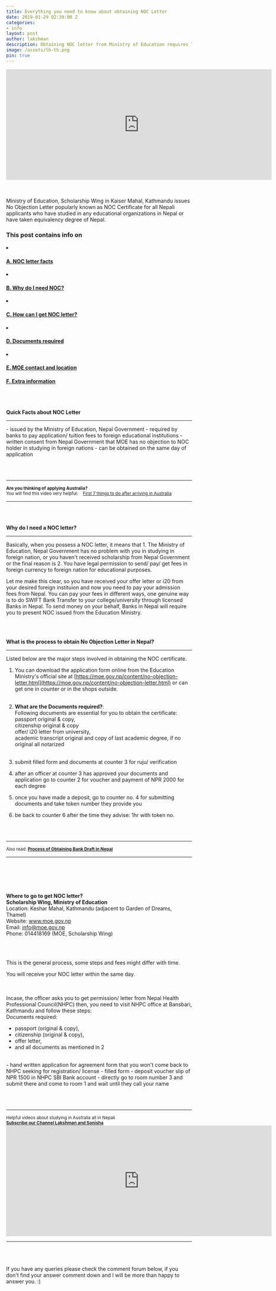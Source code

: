 ```yaml
---
title: Everything you need to know about obtaining NOC Letter
date: 2019-01-29 02:39:00 Z
categories:
- info
layout: post
author: lakshman
description: Obtaining NOC letter from Ministry of Education requires lot of formal processes and documentation. This post will ease your work. Just read once, and save your time. Be Smart!
image: /assets/lb-th.png
pin: true
---
```


<div class="abc">
<iframe width="720" height="300" src="https://www.youtube.com/embed/d_W29A06bFI" frameborder="0" allow="accelerometer; autoplay; encrypted-media; gyroscope; picture-in-picture" allowfullscreen></iframe>
</div><br><br>

Ministry of Education, Scholarship Wing in Kaiser Mahal, Kathmandu issues No Objection Letter popularly known as NOC Certificate for all Nepali applicants who have studied in any educational organizations in Nepal or have taken equivalency degree of Nepal. 
<br>
<div class="row">
<div class="col-md-6 sm-5 xs-5 tableofcontent">
	<h3 class="rhre">This post contains info on</h3>
	<li class="hre"><a href="#facts"><h4>A. NOC letter facts</h4></a></li>
	<li class="hre"><a href="#why"><h4>B. Why do I need NOC?</h4></a></li>
	<li class="hre"><a href="#how"><h4>C. How can I get NOC letter?</h4></a></li>
	<li class="hre"><a href="#documents"><h4>D. Documents required</h4></a></li>
	<li class="hre"><a href="#moe"><h4>E. MOE contact and location</h4></a></li>
	<a href="#tips"><h4>F. Extra information </h4></a>
	

</div>

</div>
<a name="facts"></a>

  
<br><br>

**Quick Facts about NOC Letter**
<hr>
- issued by the Ministry of Education, Nepal Government 
- required by banks to pay application/ tuition fees to foreign educational institutions
- written consent from Nepal Government that MOE has no objection to NOC holder in studying in foreign nations
- can be obtained on the same day of application <a name="why"></a> 

<br> <br>
<hr>
<small><b>Are you thinking of applying Australia? </b><br>
You will find this video very helpful: &nbsp;&nbsp;<i class="fa fa-youtube" aria-hidden="true"></i>
<a href="https://bit.ly/2ArYwuL" target="blank">First 7 things to do after arriving in Australia</a></small>
<hr>  <br><br>


**Why do I need a NOC letter?**
<hr>
Basically, when you possess a NOC letter, it means that 
1. The Ministry of Education, Nepal Government has no problem with you in studying in foreign nation, or you haven't received scholarship from Nepal Government
 or the final reason is 
2. You have legal permission to send/ pay/ get fees in foreign currency to foreign nation for educational purposes.

Let me make this clear, 
so you have received your offer letter or i20 from your desired foreign instituion and now you need to pay your admission fees from Nepal. You can pay your fees in different ways, one genuine way is to do SWIFT Bank Transfer to your college/university through licensed Banks in Nepal. To send money on your behalf, Banks in Nepal will require you to present NOC issued from the Education Ministry.<a name="how"></a>

<br><br>

**What is the process to obtain No Objection Letter in Nepal?**
<hr>
Listed below are the major steps involved in obtaining the NOC certificate.


1. You can download the application form online from the Education Ministry's official site at [https://moe.gov.np/content/no-objection-letter.html](https://moe.gov.np/content/no-objection-letter.html) or can get one in counter or in the shops outside.  <a name="documents"></a>
<br><br>
2. **What are the Documents required?**:<br>
Following documents are essential for you to obtain the certificate:<br>
<i class="fa fa-check" aria-hidden="true"></i> passport original & copy,<br>
<i class="fa fa-check" aria-hidden="true"></i> citizenship original & copy <br>
<i class="fa fa-check" aria-hidden="true"></i> offer/ i20 letter from university, <br>
<i class="fa fa-check" aria-hidden="true"></i> academic transcript original and copy of last academic degree, if no original all notarized 
<br><br>
3. submit filled form and documents at counter 3 for ruju/ verification  

4. after an officer at counter 3 has approved your documents and application go to counter 2 for voucher and payment of NPR 2000 for each degree  


5. once you have made a deposit, go to counter no. 4 for submitting documents and take token number they provide you  

6. be back to counter 6 after the time they advise: 1hr with token no.

<br> <br>
<hr>
<small>Also read: <a href="/info/bank-draft-process-nepal" target="blank"><b>Process of Obtaining Bank Draft in Nepal</b></a></small>
<hr>  <br><br>


<a name="moe"></a>
<br><br>
**Where to go to get NOC letter?**  
<b>Scholarship Wing, Ministry of Education</b>  
Location: Keshar Mahal, Kathmandu (adjacent to Garden of Dreams, Thamel)   
Website: www.moe.gov.np  
Email: info@moe.gov.np  
Phone: 014418169 (MOE, Scholarship Wing)

<a name="tips"></a>
<br><br>

This is the general process, some steps and fees might differ with time.

You will receive your NOC letter within the same day.

<br><br>
Incase, the officer asks you to get permission/ letter from Nepal Health Professional Council(NHPC) then, you need to visit NHPC office at Bansbari, Kathmandu and follow these steps:
<br>
Documents required:
- passport (original & copy),
- citizenship (original & copy),
- offer letter, 
- and all documents as mentioned in 2
<br>
- hand written application for agreement form that you won't come back to NHPC seeking for registration/ license
- filled form
- deposit voucher slip of NPR 1500 in NHPC SBI Bank account
- directly go to room number 3 and submit there and come to room 1 and wait until they call your name


<br> <br>
<hr>
<small>
Helpful videos about studying in Australia all in Nepali <br><i class="fa fa-youtube" aria-hidden="true"></i>
<a href="http://bit.ly/2TLEd2r" target="blank"><b>Subscribe our Channel Lakshman and Sonisha</b></a></small>
<div class="abc">
<iframe width="720" height="300" src="https://www.youtube.com/embed/videoseries?list=PLyzpyQLGHk0P9av6JtbIFlw_36fm3HKp3" frameborder="0" allow="accelerometer; autoplay; encrypted-media; gyroscope; picture-in-picture" allowfullscreen></iframe>
</div>
<hr>  <br><br>

<br>
If you have any queries please check the comment forum below, if you don't find your answer comment down and I will be more than happy to answer you. :)


